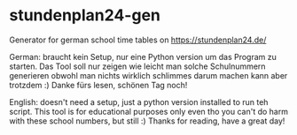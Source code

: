 # stundenplan24-gen
Generator for german school time tables on https://stundenplan24.de/

German: braucht kein Setup, nur eine Python version um das Program zu starten. Das Tool soll nur zeigen wie leicht man solche Schulnummern generieren obwohl man nichts wirklich schlimmes darum machen kann aber trotzdem :) Danke fürs lesen, schönen Tag noch!

English: doesn't need a setup, just a python version installed to run teh script. This tool is for educational purposes only even tho you can't do harm with these school numbers, but still :) Thanks for reading, have a great day!
